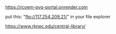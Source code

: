 https://rcoem-pyq-portal.onrender.com

put this: "ftp://117.254.209.21/" in your file explorer

https://www.rknec.edu/central-library/

